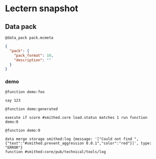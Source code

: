 # Lectern snapshot

## Data pack

`@data_pack pack.mcmeta`

```json
{
  "pack": {
    "pack_format": 10,
    "description": ""
  }
}
```

### demo

`@function demo:foo`

```mcfunction
say 123
```

`@function demo:generated`

```mcfunction
execute if score #smithed.core load.status matches 1 run function demo:0
```

`@function demo:0`

```mcfunction
data merge storage smithed:log {message: '["Could not find ",{"text":"#smithed.prevent_aggression 0.0.1","color":"red"}]', type: "ERROR"}
function #smithed:core/pub/technical/tools/log
```
